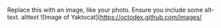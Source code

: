 Replace this with an image, like your photo. Ensure you include some alt-text.
alttext ![Image of Yaktocat](https://octodex.github.com/images/
